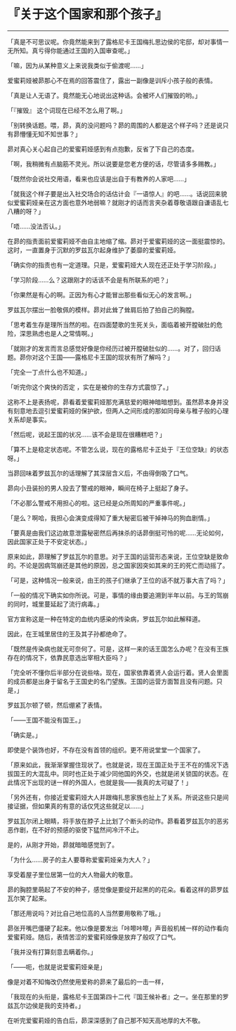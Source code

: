 # 『关于这个国家和那个孩子』

------

「真是不可思议呢。你竟然能来到了露格尼卡王国梅扎思边侯的宅邸，却对事情一无所知。真亏得你能通过王国的入国审查呢。」

「嘛，因为从某种意义上来说我类似于偷渡呢……」

爱蜜莉娅被昴那心不在焉的回答震住了，露出一副像是训斥小孩子般的表情。

「真是让人无语了。竟然能无心地说出这种话。会被坏人们摧毁的哟。」

「『摧毁』 这个词现在已经不怎么用了啊。」

「别转换话题。喂，昴，真的没问题吗？昴的周围的人都是这个样子吗？还是说只有昴懵懂无知不知世事？」

昴对真心关心起自己的爱蜜莉娅感到有点抱歉，反省了下自己的态度。

「啊，我稍微有点脑筋不灵光。所以说要是您老方便的话，尽管请多多赐教。」

「既然你会说社交用语，看来也应该是出自于有教养的人家吧……」

「就我这个样子要是出入社交场合的话估计会『一语惊人』的吧……。话说回来貌似爱蜜莉娅亲在这方面也意外地弱嘛？就刚才的话而言夹杂着尊敬语跟自谦语乱七八糟的呀？」

「唔……没法否认。」

在昴的指责面前爱蜜莉娅不由自主地缩了缩。昴对于爱蜜莉娅的这一面挺震惊的。这时，一直置身于沉默的罗兹瓦尔起身维护了萎靡的爱蜜莉娅。

「确实你的指责也有一定道理。只是，爱蜜莉娅大人现在还正处于学习阶段。」

「学习阶段……么？这跟刚才的话该不会是有所联系的吧？」

「你果然是有心的啊。正因为有心才能冒出那些看似无心的发言啊。」

罗兹瓦尔摆出一脸敬佩的模样。昴对此耸了耸肩后拍了拍自己的胸膛。

「思考着生存是理所当然的啦。在四面楚歌的生死关头，面临着被开膛破肚的危险，深思熟虑也是人之常情啊。」

「就刚才的发言而言总感觉好像是你经历过被开膛破肚似的……。对了，回归话题。昴你对这个王国——露格尼卡王国的现状有所了解吗？」

「完全一丁点什么也不知道。」

「听完你这个爽快的否定 ，实在是被你的生存方式震惊了。」

这称不上是表扬呢，昴看着爱蜜莉娅那充满慈爱的眼神暗暗想到。虽然昴本身并没有刻意地去逗引爱蜜莉娅的保护欲，但两人之间形成的那如同母亲与稚子般的心理关系却是事实。

「然后呢，说起王国的状况……该不会是现在很糟糕吧？」

「算不上是稳定状态呢。不管怎么说，现在的露格尼卡正处于『王位空缺』的状态呀。」

当昴回味着罗兹瓦尔的话理解了其深层含义后，不由得倒吸了口气。

昴向小丑装扮的男人投去了警戒的眼神，瞬间在椅子上挺起了身子。

「不必那么警戒不用担心的啦。这已经是众所周知的严重事件呢。」

「是么？啊哈，我担心会演变成得知了重大秘密后被干掉神马的狗血剧情。」

「要真是由我们这边故意泄露秘密然后再抹杀的话昴倒挺可怜的呢……无论如何，因此国家正处于不安定状态。」

原来如此，昴理解了罗兹瓦尔的意思。对于王国的运营形态来说，王位空缺是致命的。不论是因病驾崩还是其他的原因，总之国家因突如其来的王的死亡而动摇了。

「可是，这种情况一般来说，由王的孩子们继承了王位的话不就万事大吉了吗？」

「一般的情况下确实如你所说。可是，事情的缘由要追溯到半年以前。与王的驾崩的同时，城里蔓延起了流行病毒。」

官方宣称这是一种在特定的血统内感染的传染病，罗兹瓦尔如此解释道。

因此，在王城里居住的王及其子孙都绝命了。

「既然是传染病也就无可奈何了。可是，这样一来的话王国怎么办呢？在没有王族存在的情况下，依靠民意选出宰相大臣吗？」

「完全听不懂你后半部分在说些啥。现在，国家依靠着贤人会运行着。贤人会里面的成员都是出身于留名于王国史的名门望族。王国的运营方面暂且没有问题。只是，」

罗兹瓦尔顿了顿，然后绷紧了表情。

「——王国不能没有国王。」

「确实是。」

即使是个装饰也好，不存在没有首领的组织。更不用说堂堂一个国家了。

「原来如此，我渐渐掌握住现状了。也就是说，现在王国正处于王不在的情况下选拔国王的大混乱中。同时也正处于减少同他国的外交，也就是闭关锁国的状态。在此情况下出现的谜一样的外国人，也就是我——我真的太可疑了！」

「另外还有，你接近爱蜜莉娅大人并跟梅扎思家族也扯上了关系。所说这些只是间接证据，但如果真的有意的话仅凭这些就足以……」

罗兹瓦尔闭上眼睛，将手放在脖子上比划了个断头的动作。昴看着罗兹瓦尔的恶劣恶作剧，在不好的预感的驱使下猛然间冷汗不止。

是的，从刚才开始，昴就暗暗感觉到了。

「为什么……房子的主人要尊称爱蜜莉娅亲为大人？」

享受着屋子里位居第一位的大人物最大的敬意。

昴的胸腔里萌起了不安的种子，感觉像是要绽开起黑的的花朵。看着这样的昴罗兹瓦尔笑了起来。

「那还用说吗？对比自己地位高的人当然要用敬称了哦。」

昴张开嘴巴僵硬了起来。他以像是要发出「咔嚓咔嚓」声音般机械一样的动作看向爱蜜莉娅。随后，表情苦涩的爱蜜莉娅像是放弃了般叹了口气。

「我并没有打算刻意去瞒着你。」

「——呃，也就是说爱蜜莉娅亲是」

像是对着不知悔改仍然使用爱称的昴来了最后的一击一样，

「我现在的头衔是，露格尼卡王国第四十二代『国王候补者』之一。坐在那里的罗兹瓦尔边侯是我的支持者。」

在听完爱蜜莉娅的告白后，昴深深感到了自己那不知天高地厚的大不敬。

